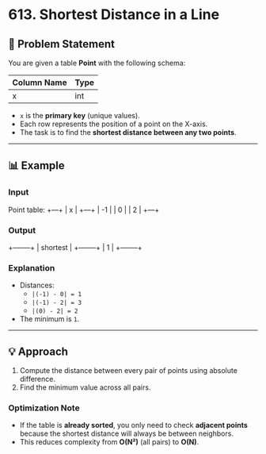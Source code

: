 # 613. Shortest Distance in a Line

## 📝 Problem Statement
You are given a table **Point** with the following schema:

| Column Name | Type |
|-------------|------|
| x           | int  |

- `x` is the **primary key** (unique values).
- Each row represents the position of a point on the X-axis.
- The task is to find the **shortest distance between any two points**.

---

## 📊 Example

### Input

Point table:
+––+
| x  |
+––+
| -1 |
| 0  |
| 2  |
+––+

### Output
+–––––+
| shortest |
+–––––+
| 1        |
+–––––+

### Explanation
- Distances:
  - `|(-1) - 0| = 1`
  - `|(-1) - 2| = 3`
  - `|(0) - 2| = 2`
- The minimum is `1`.

---

## 💡 Approach

1. Compute the distance between every pair of points using absolute difference.
2. Find the minimum value across all pairs.

### Optimization Note
- If the table is **already sorted**, you only need to check **adjacent points** because the shortest distance will always be between neighbors.  
- This reduces complexity from **O(N²)** (all pairs) to **O(N)**.
